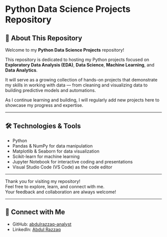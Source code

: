 # Python Data Science Projects Repository

## 📌 About This Repository
Welcome to my **Python Data Science Projects** repository!  

This repository is dedicated to hosting my Python projects focused on **Exploratory Data Analysis (EDA)**, **Data Science**, **Machine Learning**, and **Data Analytics**.  

It will serve as a growing collection of hands-on projects that demonstrate my skills in working with data — from cleaning and visualizing data to building predictive models and automations.  

As I continue learning and building, I will regularly add new projects here to showcase my progress and expertise.

---

## 🛠 Technologies & Tools
- Python  
- Pandas & NumPy for data manipulation  
- Matplotlib & Seaborn for data visualization  
- Scikit-learn for machine learning  
- Jupyter Notebook for interactive coding and presentations  
- Visual Studio Code (VS Code) as the code editor

---

Thank you for visiting my repository!  
Feel free to explore, learn, and connect with me.  
Your feedback and collaboration are always welcome!

---

## 🤝 Connect with Me  
- GitHub: [abdulrazzaq-analyst](https://github.com/abdulrazzaq-analyst)  
- LinkedIn: [Abdul Razzaq](https://www.linkedin.com/in/abdul-razzaq-095aab2b6)

